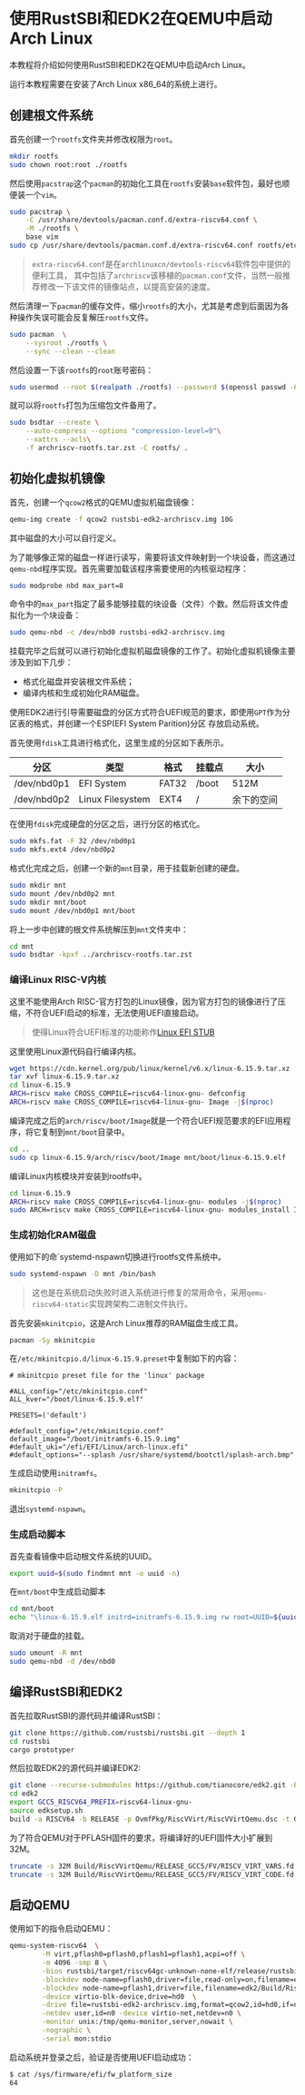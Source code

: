 # 使用RustSBI和EDK2在QEMU中启动Arch Linux

本教程将介绍如何使用RustSBI和EDK2在QEMU中启动Arch Linux。

运行本教程需要在安装了Arch Linux x86_64的系统上进行。

## 创建根文件系统

首先创建一个`rootfs`文件夹并修改权限为`root`。

```bash
mkdir rootfs
sudo chown root:root ./rootfs
```

然后使用`pacstrap`这个`pacman`的初始化工具在`rootfs`安装`base`软件包，最好也顺便装一个`vim`。

```bash
sudo pacstrap \
	-C /usr/share/devtools/pacman.conf.d/extra-riscv64.conf \
	-M ./rootfs \
	base vim
sudo cp /usr/share/devtools/pacman.conf.d/extra-riscv64.conf rootfs/etc/
```

> `extra-riscv64.conf`是在`archlinuxcn/devtools-riscv64`软件包中提供的便利工具，
> 其中包括了`archriscv`该移植的`pacman.conf`文件，当然一般推荐修改一下该文件的镜像站点，以提高安装的速度。

然后清理一下`pacman`的缓存文件，缩小`rootfs`的大小，尤其是考虑到后面因为各种操作失误可能会反复解压`rootfs`文件。

```bash
sudo pacman  \
	--sysroot ./rootfs \
	--sync --clean --clean
```

然后设置一下该`rootfs`的`root`账号密码：

```bash
sudo usermod --root $(realpath ./rootfs) --password $(openssl passwd -6 "$password") root
```

就可以将`rootfs`打包为压缩包文件备用了。

```bash
sudo bsdtar --create \
    --auto-compress --options "compression-level=9"\
    --xattrs --acls\
    -f archriscv-rootfs.tar.zst -C rootfs/ .
```

## 初始化虚拟机镜像

首先，创建一个`qcow2`格式的QEMU虚拟机磁盘镜像：

```bash
qemu-img create -f qcow2 rustsbi-edk2-archriscv.img 10G
```

其中磁盘的大小可以自行定义。

为了能够像正常的磁盘一样进行读写，需要将该文件映射到一个块设备，而这通过`qemu-nbd`程序实现。首先需要加载该程序需要使用的内核驱动程序：

```bash
sudo modprobe nbd max_part=8
```

命令中的`max_part`指定了最多能够挂载的块设备（文件）个数。然后将该文件虚拟化为一个块设备：

```bash
sudo qemu-nbd -c /dev/nbd0 rustsbi-edk2-archriscv.img
```

挂载完毕之后就可以进行初始化虚拟机磁盘镜像的工作了。初始化虚拟机镜像主要涉及到如下几步：

- 格式化磁盘并安装根文件系统；
- 编译内核和生成初始化RAM磁盘。

使用EDK2进行引导需要磁盘的分区方式符合UEFI规范的要求，即使用`GPT`作为分区表的格式，并创建一个ESP(EFI System Parition)分区
存放启动系统。

首先使用`fdisk`工具进行格式化，这里生成的分区如下表所示。

| 分区          | 类型        | 格式  | 挂载点 | 大小       |
| ------------ | ---------- | ------ | ----- | ------ | 
| /dev/nbd0p1  | EFI System |FAT32     | /boot  | 512M       |
| /dev/nbd0p2  | Linux Filesystem |EXT4      | /      | 余下的空间 |

在使用`fdisk`完成硬盘的分区之后，进行分区的格式化。

```bash
sudo mkfs.fat -F 32 /dev/nbd0p1
sudo mkfs.ext4 /dev/nbd0p2
```

格式化完成之后，创建一个新的`mnt`目录，用于挂载新创建的硬盘。

```bash
sudo mkdir mnt
sudo mount /dev/nbd0p2 mnt
sudo mkdir mnt/boot
sudo mount /dev/nbd0p1 mnt/boot
```

将上一步中创建的根文件系统解压到`mnt`文件夹中：

```bash
cd mnt
sudo bsdtar -kpxf ../archriscv-rootfs.tar.zst
```

### 编译Linux RISC-V内核

这里不能使用Arch RISC-官方打包的Linux镜像，因为官方打包的镜像进行了压缩，不符合UEFI启动的标准，无法使用UEFI直接启动。

> 使得Linux符合UEFI标准的功能称作[Linux EFI STUB](https://docs.kernel.org/admin-guide/efi-stub.html)

这里使用Linux源代码自行编译内核。

```bash
wget https://cdn.kernel.org/pub/linux/kernel/v6.x/linux-6.15.9.tar.xz
tar xvf linux-6.15.9.tar.xz
cd linux-6.15.9
ARCH=riscv make CROSS_COMPILE=riscv64-linux-gnu- defconfig
ARCH=riscv make CROSS_COMPILE=riscv64-linux-gnu- Image -j$(nproc)
```
编译完成之后的`arch/riscv/boot/Image`就是一个符合UEFI规范要求的EFI应用程序，将它复制到`mnt/boot`目录中。

```bash
cd ..
sudo cp linux-6.15.9/arch/riscv/boot/Image mnt/boot/linux-6.15.9.elf
```

编译Linux内核模块并安装到rootfs中。

```bash
cd linux-6.15.9
ARCH=riscv make CROSS_COMPILE=riscv64-linux-gnu- modules -j$(nproc)
sudo ARCH=riscv make CROSS_COMPILE=riscv64-linux-gnu- modules_install INSTALL_MOD_PATH=../mnt/usr
```

### 生成初始化RAM磁盘

使用如下的命`systemd-nspawn切换进行rootfs文件系统中。

```bash
sudo systemd-nspawn -D mnt /bin/bash
```

> 这也是在系统启动失败时进入系统进行修复的常用命令，采用`qemu-riscv64-static`实现跨架构二进制文件执行。

首先安装`mkinitcpio`，这是Arch Linux推荐的RAM磁盘生成工具。

```bash
pacman -Sy mkinitcpio
```

在`/etc/mkinitcpio.d/linux-6.15.9.preset`中复制如下的内容：

```
# mkinitcpio preset file for the 'linux' package

#ALL_config="/etc/mkinitcpio.conf"
ALL_kver="/boot/linux-6.15.9.elf"

PRESETS=('default')

#default_config="/etc/mkinitcpio.conf"
default_image="/boot/initramfs-6.15.9.img"
#default_uki="/efi/EFI/Linux/arch-linux.efi"
#default_options="--splash /usr/share/systemd/bootctl/splash-arch.bmp"
```

生成启动使用`initramfs`。

```bash
mkinitcpio -P
```

退出`systemd-nspawn`。

### 生成启动脚本

首先查看镜像中启动根文件系统的UUID。

```bash
export uuid=$(sudo findmnt mnt -o uuid -n)
```

在`mnt/boot`中生成启动脚本

```bash
cd mnt/boot
echo "\linux-6.15.9.elf initrd=initramfs-6.15.9.img rw root=UUID=${uuid} rootwait console=ttyS0,115200" | sudo tee startup.nsh
```

取消对于硬盘的挂载。

```bash
sudo umount -R mnt
sudo qemu-nbd -d /dev/nbd0
```

## 编译RustSBI和EDK2

首先拉取RustSBI的源代码并编译RustSBI：

```bash
git clone https://github.com/rustsbi/rustsbi.git --depth 1
cd rustsbi
cargo prototyper
```

然后拉取EDK2的源代码并编译EDK2:

```bash
git clone --recurse-submodules https://github.com/tianocore/edk2.git -b edk2-stable202505
cd edk2
export GCC5_RISCV64_PREFIX=riscv64-linux-gnu-
source edksetup.sh
build -a RISCV64 -b RELEASE -p OvmfPkg/RiscVVirt/RiscVVirtQemu.dsc -t GCC5
```

为了符合QEMU对于PFLASH固件的要求，将编译好的UEFI固件大小扩展到32M。

```bash
truncate -s 32M Build/RiscVVirtQemu/RELEASE_GCC5/FV/RISCV_VIRT_VARS.fd 
truncate -s 32M Build/RiscVVirtQemu/RELEASE_GCC5/FV/RISCV_VIRT_CODE.fd
```

## 启动QEMU

使用如下的指令启动QEMU：

```bash
qemu-system-riscv64  \
        -M virt,pflash0=pflash0,pflash1=pflash1,acpi=off \
        -m 4096 -smp 8 \
        -bios rustsbi/target/riscv64gc-unknown-none-elf/release/rustsbi-prototyper-dynamic.bin \
        -blockdev node-name=pflash0,driver=file,read-only=on,filename=edk2/Build/RiscVVirtQemu/RELEASE_GCC5/FV/RISCV_VIRT_CODE.fd  \
        -blockdev node-name=pflash1,driver=file,filename=edk2/Build/RiscVVirtQemu/RELEASE_GCC5/FV/RISCV_VIRT_VARS.fd \
        -device virtio-blk-device,drive=hd0  \
        -drive file=rustsbi-edk2-archriscv.img,format=qcow2,id=hd0,if=none \
        -netdev user,id=n0 -device virtio-net,netdev=n0 \
        -monitor unix:/tmp/qemu-monitor,server,nowait \
        -nographic \
        -serial mon:stdio
```

启动系统并登录之后，验证是否使用UEFI启动成功：

```bash
$ cat /sys/firmware/efi/fw_platform_size 
64
```
